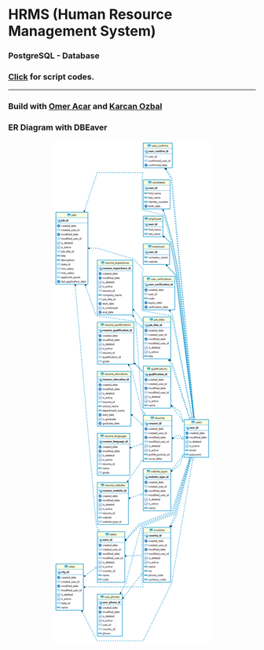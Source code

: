 # HRMS (Human Resource Management System)
### PostgreSQL - Database
### <a href="schema.sql">Click</a> for script codes.

* * *

### Build with <a href="https://github.com/eomeracar">Omer Acar<a> and <a href="https://github.com/karcan/">Karcan Ozbal</a>


### ER Diagram with DBEaver
<p align="center"><img src="images/Project.png"></p>